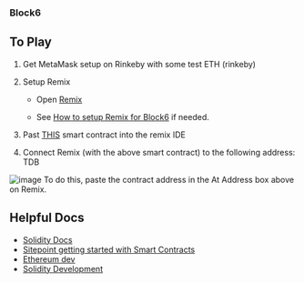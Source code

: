 ### Block6


## To Play

1) Get MetaMask setup on Rinkeby with some test ETH (rinkeby)

2) Setup Remix
   * Open [Remix](http://remix.ethereum.org/#optimize=true&version=soljson-v0.4.25+commit.59dbf8f1.js)
   
   * See [How to setup Remix for Block6](https://github.com/ConsenSys/block6/issues/1) if needed.

3) Past [THIS](https://raw.githubusercontent.com/ConsenSys/block6/master/contracts/Puzzel.sol?token=ABmxGB6-HHSjkF7vvSERhb_sA_iF9JMGks5bv4k7wA%3D%3D) smart contract into the remix IDE

4) Connect Remix (with the above smart contract) to the following address: TDB



![image](https://user-images.githubusercontent.com/1683736/46492546-df204780-c7db-11e8-926e-4db2a8d9e1f1.png)
To do this, paste the contract address in the At Address box above on Remix.


## Helpful Docs
- [Solidity Docs](https://solidity.readthedocs.io/en/latest/)
- [Sitepoint getting started with Smart Contracts](https://www.sitepoint.com/solidity-for-beginners-a-guide-to-getting-started/)
- [Ethereum dev](https://ethereumdev.io/)
- [Solidity Development](https://medium.com/coinmonks/solidity-development-creating-our-first-smart-contract-54943b47d7f3)
